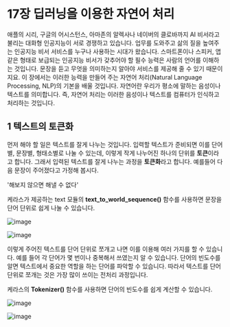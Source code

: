 # 17장 딥러닝을 이용한 자연어 처리

애플의 시리, 구글의 어시스턴스, 아마존의 알렉사나 네이버의 클로바까지 AI 비서라고 불리는 대화형 인공지능이 서로 경쟁하고 있습니다.
업무를 도와주고 삶의 질을 높여주는 인공지능 비서 서비스를 누구나 사용하는 시대가 왔습니다.
스마트폰이나 스피커, 앱 같은 형태로 보급되는 인공지능 비서가 갖추어야 할 필수 능력은 사람의 언어를 이해하는 것입니다.
문장을 듣고 무엇을 의미하는지 알아야 서비스를 제공해 줄 수 있기 때문이지요.
이 장에서는 이러한 능력을 만들어 주는 자연어 처리(Natural Language Processing, NLP)의 기본을 배울 것입니다.
자연어란 우리가 평소에 말하는 음성이나 텍스트를 의미합니다. 즉, 자연어 처리는 이러한 음성이나 텍스트를 컴퓨터가 인식하고 처리하는 것입니다.

## 1 텍스트의 토큰화

먼저 해야 할 일은 텍스트를 잘게 나누는 것입니다.
입력할 텍스트가 준비되면 이를 단어별, 문장별, 형태소별로 나눌 수 있는데, 이렇게 작게 나누어진 하나의 단위를 **토큰**이라고 합니다.
그래서 입력된 텍스트를 잘게 나누는 과정을 **토큰화**라고 합니다.
예를들어 다음 문장이 주어졌다고 가정해 봅시다.

'해보지 않으면 해낼 수 없다'

케라스가 제공하는 text 모듈의 **text_to_world_sequence()** 함수를 사용하면 문장을 단어 단위로 쉽게 나눌 수 있습니다.

![image](https://user-images.githubusercontent.com/52357235/178199918-81ec167c-614a-45c0-8395-8267f7f3b08b.png)

![image](https://user-images.githubusercontent.com/52357235/178199904-e820b732-6fd4-4a79-b594-522b7ec89e50.png)

이렇게 주어진 텍스트를 단어 단위로 쪼개고 나면 이를 이용해 여러 가지를 할 수 있습니다.
예를 들어 각 단어가 몇 번이나 중복해서 쓰였는지 알 수 있습니다.
단어의 빈도수를 알면 텍스트에서 중요한 역할을 하는 단어를 파악할 수 있습니다.
따라서 텍스트를 단어 단위로 쪼개는 것은 가장 많이 쓰이는 전처리 과정입니다.

케라스의 **Tokenizer()** 함수를 사용하면 단어의 빈도수를 쉽게 계산할 수 있습니다.

![image](https://user-images.githubusercontent.com/52357235/178201504-ae1a7405-65d8-44f2-9c86-118a132e039e.png)

![image](https://user-images.githubusercontent.com/52357235/178201542-b39cbfa1-0d6d-4831-9adb-01ce48de5944.png)

